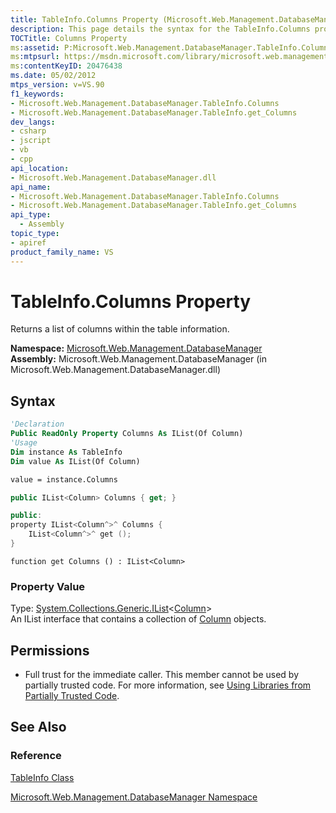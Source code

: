 ```yaml
---
title: TableInfo.Columns Property (Microsoft.Web.Management.DatabaseManager)
description: This page details the syntax for the TableInfo.Columns property which returns a list of columns within the table information.
TOCTitle: Columns Property
ms:assetid: P:Microsoft.Web.Management.DatabaseManager.TableInfo.Columns
ms:mtpsurl: https://msdn.microsoft.com/library/microsoft.web.management.databasemanager.tableinfo.columns(v=VS.90)
ms:contentKeyID: 20476438
ms.date: 05/02/2012
mtps_version: v=VS.90
f1_keywords:
- Microsoft.Web.Management.DatabaseManager.TableInfo.Columns
- Microsoft.Web.Management.DatabaseManager.TableInfo.get_Columns
dev_langs:
- csharp
- jscript
- vb
- cpp
api_location:
- Microsoft.Web.Management.DatabaseManager.dll
api_name:
- Microsoft.Web.Management.DatabaseManager.TableInfo.Columns
- Microsoft.Web.Management.DatabaseManager.TableInfo.get_Columns
api_type:
  - Assembly
topic_type:
- apiref
product_family_name: VS
---
```


# TableInfo.Columns Property

Returns a list of columns within the table information.

**Namespace:**  [Microsoft.Web.Management.DatabaseManager](microsoft-web-management-databasemanager-namespace.md)  
**Assembly:**  Microsoft.Web.Management.DatabaseManager (in Microsoft.Web.Management.DatabaseManager.dll)

## Syntax

```vb
'Declaration
Public ReadOnly Property Columns As IList(Of Column)
'Usage
Dim instance As TableInfo
Dim value As IList(Of Column)

value = instance.Columns
```

```csharp
public IList<Column> Columns { get; }
```

```cpp
public:
property IList<Column^>^ Columns {
    IList<Column^>^ get ();
}
```

```jscript
function get Columns () : IList<Column>
```

### Property Value

Type: [System.Collections.Generic.IList](https://msdn.microsoft.com/library/5y536ey6)\<[Column](column-class-microsoft-web-management-databasemanager.md)\>  
An IList interface that contains a collection of [Column](column-class-microsoft-web-management-databasemanager.md) objects.  

## Permissions

  - Full trust for the immediate caller. This member cannot be used by partially trusted code. For more information, see [Using Libraries from Partially Trusted Code](https://msdn.microsoft.com/library/8skskf63).

## See Also

### Reference

[TableInfo Class](tableinfo-class-microsoft-web-management-databasemanager.md)

[Microsoft.Web.Management.DatabaseManager Namespace](microsoft-web-management-databasemanager-namespace.md)

